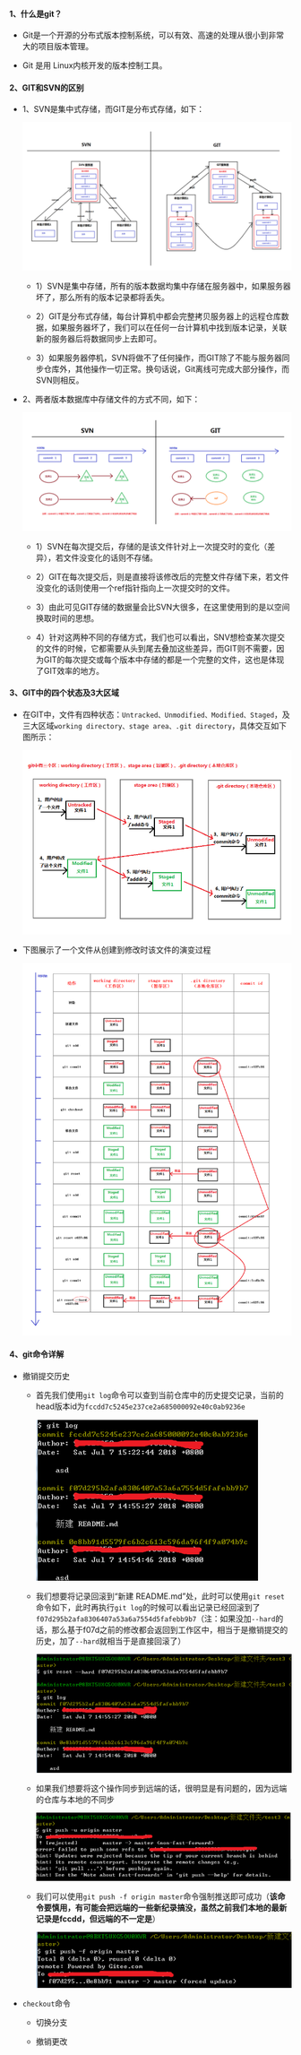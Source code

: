 #### 1、什么是git？

- Git是一个开源的分布式版本控制系统，可以有效、高速的处理从很小到非常大的项目版本管理。

- Git 是用 Linux内核开发的版本控制工具。

#### 2、GIT和SVN的区别

- 1、SVN是集中式存储，而GIT是分布式存储，如下：

  ![image](/image/13.png)

  - 1）SVN是集中存储，所有的版本数据均集中存储在服务器中，如果服务器坏了，那么所有的版本记录都将丢失。

  - 2）GIT是分布式存储，每台计算机中都会完整拷贝服务器上的远程仓库数据，如果服务器坏了，我们可以在任何一台计算机中找到版本记录，关联新的服务器后将数据同步上去即可。

  - 3）如果服务器停机，SVN将做不了任何操作，而GIT除了不能与服务器同步仓库外，其他操作一切正常。换句话说，Git离线可完成大部分操作，而SVN则相反。

- 2、两者版本数据库中存储文件的方式不同，如下：

  ![image](/image/12.png)

  - 1）SVN在每次提交后，存储的是该文件针对上一次提交时的变化（差异），若文件没变化的话则不存储。

  - 2）GIT在每次提交后，则是直接将该修改后的完整文件存储下来，若文件没变化的话则使用一个ref指针指向上一次提交时的文件。

  - 3）由此可见GIT存储的数据量会比SVN大很多，在这里使用到的是以空间换取时间的思想。

  - 4）针对这两种不同的存储方式，我们也可以看出，SNV想检查某次提交的文件的时候，它都需要从头到尾去叠加这些差异，而GIT则不需要，因为GIT的每次提交或每个版本中存储的都是一个完整的文件，这也是体现了GIT效率的地方。

#### 3、GIT中的四个状态及3大区域

- 在GIT中，文件有四种状态：`Untracked、Unmodified、Modified、Staged`，及三大区域`working directory、stage area、.git directory`，具体交互如下图所示：

  ![image](/image/6.png)

- 下图展示了一个文件从创建到修改时该文件的演变过程

  ![image](/image/11.png)


#### 4、git命令详解

- 撤销提交历史

  - 首先我们使用`git log`命令可以查到当前仓库中的历史提交记录，当前的head版本id为`fccdd7c5245e237ce2a685000092e40c0ab9236e`

    ![image](/image/7.png)

  - 我们想要将记录回滚到“新建 README.md”处，此时可以使用`git reset`命令如下，此时再执行`git log`的时候可以看出记录已经回滚到了`f07d295b2afa8306407a53a6a7554d5fafebb9b7`（注：如果没加`--hard`的话，那么基于f07d之前的修改都会返回到工作区中，相当于是撤销提交的历史，加了`--hard`就相当于是直接回滚了）

    ![image](/image/8.png)

  - 如果我们想要将这个操作同步到远端的话，很明显是有问题的，因为远端的仓库与本地的不同步

    ![image](/image/9.png)

  - 我们可以使用`git push -f origin master`命令强制推送即可成功（**该命令要慎用，有可能会把远端的一些新纪录搞没，虽然之前我们本地的最新记录是fccdd，但远端的不一定是**）

    ![image](/image/10.png)

- `checkout`命令

  - 切换分支

  - 撤销更改
